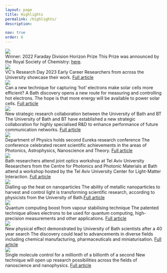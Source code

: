 ```yaml
---
layout: page
title: Highlights
permalink: /highlights/
description: 

nav: true
order: 6
---
```


<div class="projects">
   <div class="row">
    <div class="col-sm-3 abbr">
      <img class="rounded float-left z-depth-1" src="{{ 'RSC.png' | prepend: '/assets/img/' | relative_url }}">
    </div>
    <div class="col-sm-7">
      <span class="title">Winner: 2022 Faraday Division Horizon Prize</span>
      <span class="description">This Prize was announced by the Royal Society of Chemistry: <a href="https://www.rsc.org/prizes-funding/prizes/2022-winners/chiroptical-harmony/">here</a>.</span>
    </div>
  </div>

 <div class="row">
    <div class="col-sm-3 abbr">
      <img class="rounded float-left z-depth-1" src="{{ 'vcday.jpeg' | prepend: '/assets/img/' | relative_url }}">
    </div>
    <div class="col-sm-7">
      <span class="title">VC's Research Day 2023</span>
      <span class="description">Early Career Researchers from across the University showcase their work. <a href="https://www.bath.ac.uk/announcements/vcs-research-day-2023/">Full article</a></span>
    </div>
  </div>

  <div class="row">
    <div class="col-sm-3 abbr">
      <img class="rounded float-left z-depth-1" src="{{ 'hot-e.jpeg' | prepend: '/assets/img/' | relative_url }}">
    </div>
    <div class="col-sm-7">
      <span class="title">Can a new technique for capturing ‘hot’ electrons make solar cells more efficient?</span>
      <span class="description">A Bath discovery opens a new route for measuring and controlling hot electrons. The hope is that more energy will be available to power solar cells. <a href="https://www.bath.ac.uk/announcements/can-a-new-technique-for-capturing-hot-electrons-make-solar-cells-more-efficient/">Full article</a></span>
    </div>
  </div>

  <div class="row">
    <div class="col-sm-3 abbr">
      <img class="rounded float-left z-depth-1" src="{{ 'BTcollab.jpeg' | prepend: '/assets/img/' | relative_url }}">
    </div>
    <div class="col-sm-7">
      <span class="title">New strategic research collaboration between the University of Bath and BT</span>
      <span class="description">The University of Bath and BT have established a new strategic collaboration for highly specialised R&D to enhance performance of future communication networks. <a href="https://www.bath.ac.uk/announcements/new-strategic-research-collaboration-between-the-university-of-bath-and-bt/">Full article</a></span>
    </div>
  </div>

  <div class="row">
    <div class="col-sm-3 abbr">
      <img class="rounded float-left z-depth-1" src="{{ 'eureka.jpeg' | prepend: '/assets/img/' | relative_url }}">
    </div>
    <div class="col-sm-7">
      <span class="title">Department of Physics holds second Eureka research conference</span>
      <span class="description">The conference celebrated recent scientific achievements in the areas of Photonics, Astrophysics, Nanoscience and Theory. <a href="https://www.bath.ac.uk/announcements/department-of-physics-holds-second-eureka-research-conference/">Full article</a></span>
    </div>
  </div>


   <div class="row">
    <div class="col-sm-3 abbr">
      <img class="rounded float-left z-depth-1" src="{{ 'tau.jpeg' | prepend: '/assets/img/' | relative_url }}">
    </div>
    <div class="col-sm-7">
      <span class="title">Bath researchers attend joint optics workshop at Tel Aviv University</span>
      <span class="description">Researchers from the Centre for Photonics and Photonic Materials at Bath attend a workshop hosted by the Tel Aviv University Center for Light-Matter Interaction. <a href="https://www.bath.ac.uk/announcements/bath-researchers-attend-joint-optics-workshop-at-tel-aviv-university/">Full article</a></span>
    </div>
  </div>

  <div class="row">
    <div class="col-sm-3 abbr">
      <img class="rounded float-left z-depth-1" src="{{ 'nanoparticles.jpeg' | prepend: '/assets/img/' | relative_url }}">
    </div>
    <div class="col-sm-7">
      <span class="title">Dialling up the heat on nanoparticles</span>
      <span class="description">The ability of metallic nanoparticles to harvest and control light is transforming scientific research, according to physicists from the University of Bath.<a href="https://www.bath.ac.uk/announcements/dialling-up-the-heat-on-nanoparticles/">Full article</a></span>
    </div>
  </div>

  <div class="row">
    <div class="col-sm-3 abbr">
      <img class="rounded float-left z-depth-1" src="{{ 'qcomp.jpeg' | prepend: '/assets/img/' | relative_url }}">
    </div>
    <div class="col-sm-7">
      <span class="title">Quantum computing boost from vapour stabilising technique</span>
      <span class="description">The patented technique allows electrons to be used for quantum computing, high-precision measurements and other applications.
      <a href="https://www.bath.ac.uk/announcements/quantum-computing-boost-from-vapour-stabilising-technique/">Full article</a></span>
    </div>
  </div>

  <div class="row">
    <div class="col-sm-3 abbr">
      <img class="rounded float-left z-depth-1" src="{{ '40years.jpeg' | prepend: '/assets/img/' | relative_url }}">
    </div>
    <div class="col-sm-7">
      <span class="title">New physical effect demonstrated by University of Bath scientists after a 40 year search</span>
      <span class="description">The discovery could lead to advancements in diverse fields including chemical manufacturing, pharmaceuticals and miniaturisation.
      <a href="https://www.bath.ac.uk/announcements/new-physical-effect-demonstrated-by-university-of-bath-scientists-after-a-40-year-search/#:~:text=For%20the%20first%20time%20ever,theoretical%20work%20from%20the%201970s.">Full article</a></span>
    </div>
  </div>

  <div class="row">
    <div class="col-sm-3 abbr">
      <img class="rounded float-left z-depth-1" src="{{ 'singlemol.jpeg' | prepend: '/assets/img/' | relative_url }}">
    </div>
    <div class="col-sm-7">
      <span class="title">Single molecule control for a millionth of a billionth of a second</span>
      <span class="description">New technique will open up research possibilities across the fields of nanoscience and nanophysics.
      <a href="https://www.bath.ac.uk/announcements/single-molecule-control-for-a-millionth-of-a-billionth-of-a-second/">Full article</a></span>
    </div>
  </div>

</div>